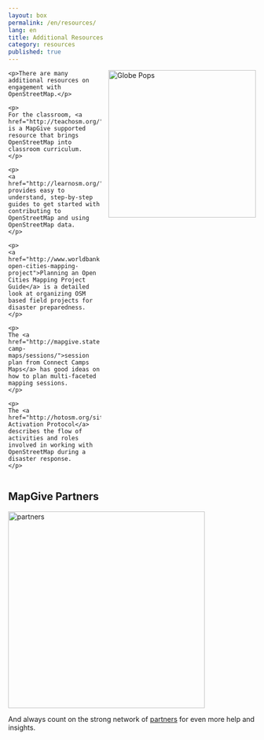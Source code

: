 ```yaml
---
layout: box
permalink: /en/resources/
lang: en
title: Additional Resources
category: resources
published: true
---
```



<style>


.img1 {
    float: right;
}

.clearfix::after {
    content: "";
    clear: both;
    display: table;
}

.img2 {
    float: right;
}
</style>

<div class="clearfix"><img class="img2" src="{{site.baseurl}}/assets/img/globe-pops.jpg" alt="Globe Pops" style="width:300px; padding-left:15px;">

    <p>There are many additional resources on engagement with OpenStreetMap.</p>

    <p>
    For the classroom, <a href="http://teachosm.org/">TeachOSM</a> is a MapGive supported resource that brings OpenStreetMap into classroom curriculum.
    </p>

    <p>
    <a href="http://learnosm.org/">LearnOSM</a> provides easy to understand, step-by-step guides to get started with contributing to OpenStreetMap and using OpenStreetMap data.
    </p>

    <p>
    <a href="http://www.worldbank.org/en/region/sar/publication/planning-open-cities-mapping-project">Planning an Open Cities Mapping Project Guide</a> is a detailed look at organizing OSM based field projects for disaster preparedness.
    </p>

    <p>
    The <a href="http://mapgive.state.gov/events/connect-camp-maps/sessions/">session plan from Connect Camps Maps</a> has good ideas on how to plan multi-faceted mapping sessions.
    </p>

    <p>
    The <a href="http://hotosm.org/sites/default/files/HOTActivationProtocol.pdf">HOT Activation Protocol</a> describes the flow of activities and roles involved in working with OpenStreetMap during a disaster response.
    </p>

</div>

<h2>MapGive Partners</h2>

<img src="{{site.baseurl}}/assets/img/partners.jpg" alt="partners" style="width:400px">

<p>
And always count on the strong network of <a href="#resources&form-partnerships">partners</a> for even more help and insights.
</p>

